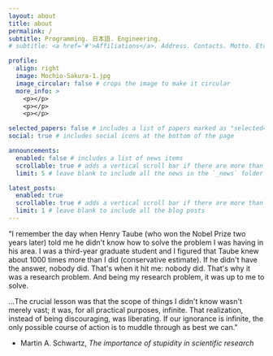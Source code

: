 ```yaml
---
layout: about
title: about
permalink: /
subtitle: Programming. 日本語. Engineering.
# subtitle: <a href='#'>Affiliations</a>. Address. Contacts. Motto. Etc.

profile:
  align: right
  image: Mochio-Sakura-1.jpg
  image_circular: false # crops the image to make it circular
  more_info: >
    <p></p>
    <p></p>
    <p></p>

selected_papers: false # includes a list of papers marked as "selected={true}"
social: true # includes social icons at the bottom of the page

announcements:
  enabled: false # includes a list of news items
  scrollable: true # adds a vertical scroll bar if there are more than 3 news items
  limit: 5 # leave blank to include all the news in the `_news` folder

latest_posts:
  enabled: true
  scrollable: true # adds a vertical scroll bar if there are more than 3 new posts items
  limit: 1 # leave blank to include all the blog posts
---
```


"I remember the day when Henry Taube (who won the Nobel Prize two years later) told me he didn't know how to solve the problem I was having in his area. I was a third-year graduate student and I figured that Taube knew about 1000 times more than I did (conservative estimate). If he didn't have the answer, nobody did.
That's when it hit me: nobody did. That's why it was a research problem. And being my research problem, it was up to me to solve.

...The crucial lesson was that the scope of things I didn't know wasn't merely vast; it was, for all practical purposes, infinite. That realization, instead of being discouraging, was liberating. If our ignorance is infinite, the only possible course of action is to muddle through as best we can."

 - Martin A. Schwartz, <i>The importance of stupidity in scientific research</i>


<!-- Write your biography here. Tell the world about yourself. Link to your favorite [subreddit](http://reddit.com). You can put a picture in, too. The code is already in, just name your picture `prof_pic.jpg` and put it in the `img/` folder.

Put your address / P.O. box / other info right below your picture. You can also disable any of these elements by editing `profile` property of the YAML header of your `_pages/about.md`. Edit `_bibliography/papers.bib` and Jekyll will render your [publications page](/al-folio/publications/) automatically.

Link to your social media connections, too. This theme is set up to use [Font Awesome icons](https://fontawesome.com/) and [Academicons](https://jpswalsh.github.io/academicons/), like the ones below. Add your Facebook, Twitter, LinkedIn, Google Scholar, or just disable all of them. -->

